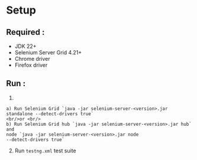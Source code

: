 # Setup

## Required :

- JDK 22+
- Selenium Server Grid 4.21+
- Chrome driver
- Firefox driver

## Run :

1.

    a) Run Selenium Grid `java -jar selenium-server-<version>.jar standalone --detect-drivers true`
    <br/>or <br/>
    b) Run Selenium Grid hub `java -jar selenium-server-<version>.jar hub` and
    node `java -jar selenium-server-<version>.jar node
    --detect-drivers true`

2. Run `testng.xml` test suite